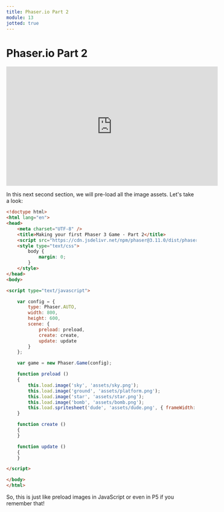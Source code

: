 ```yaml
---
title: Phaser.io Part 2
module: 13
jotted: true
---
```


# Phaser.io Part 2

<iframe width="560" height="315" src="https://www.youtube.com/embed/mKbaClVmG0U" frameborder="0" allow="accelerometer; autoplay; encrypted-media; gyroscope; picture-in-picture" allowfullscreen></iframe>

In this next second section, we will pre-load all the image assets.  Let's take a look:

```html
<!doctype html> 
<html lang="en"> 
<head> 
    <meta charset="UTF-8" />
    <title>Making your first Phaser 3 Game - Part 2</title>
    <script src="https://cdn.jsdelivr.net/npm/phaser@3.11.0/dist/phaser.js"></script>
    <style type="text/css">
        body {
            margin: 0;
        }
    </style>
</head>
<body>

<script type="text/javascript">

    var config = {
        type: Phaser.AUTO,
        width: 800,
        height: 600,
        scene: {
            preload: preload,
            create: create,
            update: update
        }
    };

    var game = new Phaser.Game(config);

    function preload ()
    {
        this.load.image('sky', 'assets/sky.png');
        this.load.image('ground', 'assets/platform.png');
        this.load.image('star', 'assets/star.png');
        this.load.image('bomb', 'assets/bomb.png');
        this.load.spritesheet('dude', 'assets/dude.png', { frameWidth: 32, frameHeight: 48 });
    }

    function create ()
    {
    }

    function update ()
    {
    }

</script>

</body>
</html>
```

So, this is just like preload images in JavaScript or even in P5 if you remember that!